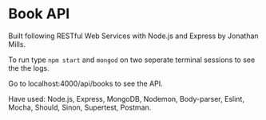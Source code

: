 # Book API
Built following RESTful Web Services with Node.js and Express by Jonathan Mills.

To run type ```npm start``` and ```mongod``` on two seperate terminal sessions to see the the logs.

Go to localhost:4000/api/books to see the API.

Have used: Node.js, Express, MongoDB, Nodemon, Body-parser, Eslint, Mocha, Should, Sinon, Supertest, Postman.
